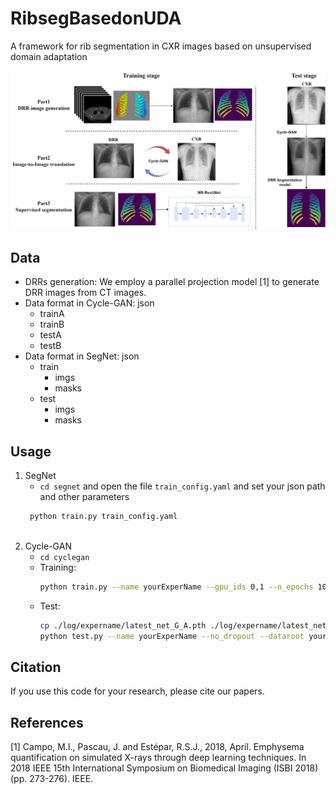 # RibsegBasedonUDA

A framework for rib segmentation in CXR images based on unsupervised domain adaptation

![framework](/images/resunet-ribsegroute3.png)

## Data

- DRRs generation: We employ a parallel projection model [1] to generate DRR images from CT images.
- Data format in Cycle-GAN: json
  - trainA
  - trainB
  - testA
  - testB
- Data format in SegNet: json
  - train
    - imgs
    - masks
  - test
    - imgs
    - masks

## Usage

1. SegNet 
   - `cd segnet` and open the file `train_config.yaml` and set your json path and other parameters
   ```bash
    python train.py train_config.yaml
  
2. Cycle-GAN 
   - `cd cyclegan`
   - Training:
     ```bash
     python train.py --name yourExperName --gpu_ids 0,1 --n_epochs 100 --n_epochs_decay 100 --dataroot yourJsonDataRoot --batch_size 8
   - Test:
     ```bash
     cp ./log/expername/latest_net_G_A.pth ./log/expername/latest_net_G.pth
     python test.py --name yourExperName --no_dropout --dataroot yourJsonDataRoot

## Citation
If you use this code for your research, please cite our papers.
   
## References
[1] Campo, M.I., Pascau, J. and Estépar, R.S.J., 2018, April. Emphysema quantification on simulated X-rays through deep learning techniques. In 2018 IEEE 15th International Symposium on Biomedical Imaging (ISBI 2018) (pp. 273-276). IEEE.
